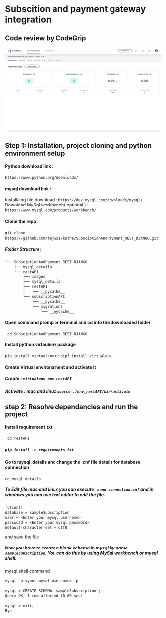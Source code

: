 # Subscition and payment gateway integration

## Code review by CodeGrip

![Review](/Images/codegrip_review.png)


## Step 1: Installation, project cloning and python environment setup

#### Python download link : 
`https://www.python.org/downloads/`

#### mysql download link : 
Installaing file download : `https://dev.mysql.com/downloads/mysql/` \
Download MySql workbench( optional ) : `https://www.mysql.com/products/workbench/`

#### Clone the repo :
```git clone https://github.com/tejas17kuthe/SubsciptionAndPayment_REST_DJANGO.git```

##### Folder Structure:
```
└── SubsciptionAndPayment_REST_DJANGO
    ├── mysql_details
    └── restAPI
        ├── images
        ├── mysql_details
        ├── restAPI
        │   └── __pycache__
        └── subscriptionAPI
            ├── __pycache__
            └── migrations
                └── __pycache__
```

#### Open command promp or terminal and cd into the downloaded folder
` cd SubsciptionAndPayment_REST_DJANGO`

#### Install python virtaulenv package
 ` pip install virtualenv `  or  ` pip3 install virtualenv ` 
 
#### Create Virtual environament and activate it

##### Create : ` virtualenv env_restAPI `

##### Activate : mac and linux ` source ./env_restAPI/bin/activate `  

## step 2: Resolve dependancies and run the project

#### Install requirement.txt
` cd restAPI`

##### `pip install -r requirements.txt` 

#### Go to mysql_details and change the .cnf file details for database connection
` cd mysql_details `

##### To Edit file mac and linux you can execute ` nano connection.cnf` and in windows you can use text editor to edit the file.

```
[client]
database = sampleSubscription
user = <Enter your mysql username>
password = <Enter your mysql password>
default-character-set = utf8
```
and save the file 

##### Now you have to create a blank schema in mysql by name `sampleSubscription`. You can do this by using MySql workbench or mysql shell.
mysql shell command
```
mysql -u <yout mysql username> -p

mysql > CREATE SCHEMA `sampleSubscription`;
Query OK, 1 row affected (0.00 sec)

mysql > exit;
Bye

```
